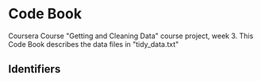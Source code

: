 # Code Book

Coursera Course "Getting and Cleaning Data" course project, week 3.
This Code Book describes the data files in "tidy_data.txt"

## Identifiers

